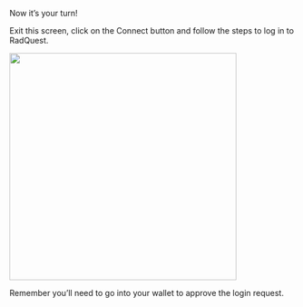 Now it’s your turn!

Exit this screen, click on the Connect button and follow the steps to log in to RadQuest.

<img src="/quests-images/key/ConnectQuest.webp" width="400px"/>

Remember you’ll need to go into your wallet to approve the login request.
